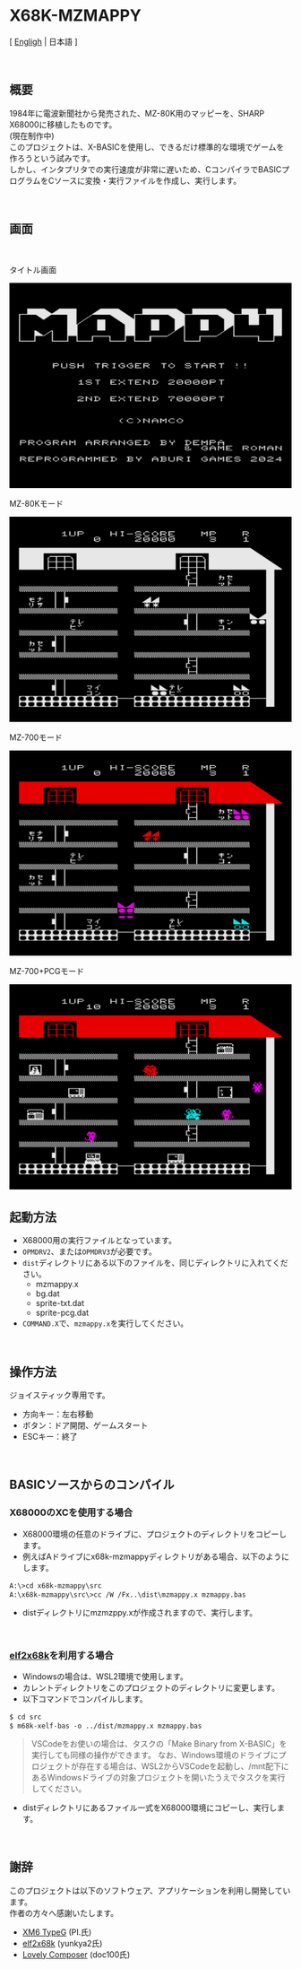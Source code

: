 # X68K-MZMAPPY

[ [Engligh](README.md) | 日本語 ]

<br>

## 概要

1984年に電波新聞社から発売された、MZ-80K用のマッピーを、SHARP X68000に移植したものです。  
(現在制作中)  
このプロジェクトは、X-BASICを使用し、できるだけ標準的な環境でゲームを作ろうという試みです。  
しかし、インタプリタでの実行速度が非常に遅いため、CコンパイラでBASICプログラムをCソースに変換・実行ファイルを作成し、実行します。  

<br>

## 画面

<br>

タイトル画面

<img src="Images/screen_1.png">

<br>

MZ-80Kモード

<img src="Images/screen_2.png">

<br>

MZ-700モード

<img src="Images/screen_3.png">

<br>

MZ-700+PCGモード

<img src="Images/screen_4.png">

<br>

## 起動方法

- X68000用の実行ファイルとなっています。
- `OPMDRV2`、または`OPMDRV3`が必要です。
- `dist`ディレクトリにある以下のファイルを、同じディレクトリに入れてください。
    - mzmappy.x
    - bg.dat
    - sprite-txt.dat
    - sprite-pcg.dat
- `COMMAND.X`で、`mzmappy.x`を実行してください。

<br>

## 操作方法

ジョイスティック専用です。

- 方向キー：左右移動
- ボタン：ドア開閉、ゲームスタート
- ESCキー：終了

<br>

## BASICソースからのコンパイル

### X68000のXCを使用する場合

- X68000環境の任意のドライブに、プロジェクトのディレクトリをコピーします。
- 例えばAドライブにx68k-mzmappyディレクトリがある場合、以下のようにします。

```
A:\>cd x68k-mzmappy\src
A:\x68k-mzmappy\src\>cc /W /Fx..\dist\mzmappy.x mzmappy.bas
```

- distディレクトリにmzmzppy.xが作成されますので、実行します。

<br>

### [elf2x68k](https://github.com/yunkya2/elf2x68k)を利用する場合

- Windowsの場合は、WSL2環境で使用します。
- カレントディレクトリをこのプロジェクトのディレクトリに変更します。
- 以下コマンドでコンパイルします。

```
$ cd src
$ m68k-xelf-bas -o ../dist/mzmappy.x mzmappy.bas
```

> VSCodeをお使いの場合は、タスクの「Make Binary from X-BASIC」を実行しても同様の操作ができます。
> なお、Windows環境のドライブにプロジェクトが存在する場合は、WSL2からVSCodeを起動し、/mnt配下にあるWindowsドライブの対象プロジェクトを開いたうえでタスクを実行してください。

- distディレクトリにあるファイル一式をX68000環境にコピーし、実行します。

<br>

## 謝辞

このプロジェクトは以下のソフトウェア、アプリケーションを利用し開発しています。  
作者の方々へ感謝いたします。

- [XM6 TypeG](http://retropc.net/pi/xm6/index.html) (PI.氏)
- [elf2x68k](https://github.com/yunkya2/elf2x68k) (yunkya2氏)
- [Lovely Composer](https://doc1oo.github.io/LovelyComposerDocs/jp/index.html) (doc100氏)
